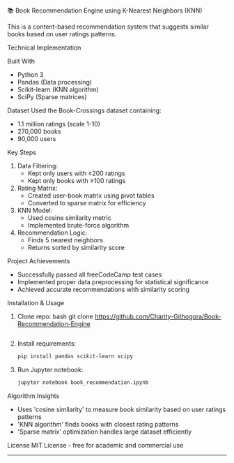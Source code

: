 📚 Book Recommendation Engine using K-Nearest Neighbors (KNN)

This is a content-based recommendation system that suggests similar books based on user ratings patterns.


Technical Implementation

Built With
- Python 3
- Pandas (Data processing)
- Scikit-learn (KNN algorithm)
- SciPy (Sparse matrices)

Dataset
Used the Book-Crossings dataset containing:
- 1.1 million ratings (scale 1-10)
- 270,000 books
- 90,000 users

Key Steps
1. Data Filtering:
   - Kept only users with ≥200 ratings
   - Kept only books with ≥100 ratings
2. Rating Matrix:
   - Created user-book matrix using pivot tables
   - Converted to sparse matrix for efficiency
3. KNN Model:
   - Used cosine similarity metric
   - Implemented brute-force algorithm
4. Recommendation Logic:
   - Finds 5 nearest neighbors
   - Returns sorted by similarity score

Project Achievements
- Successfully passed all freeCodeCamp test cases
- Implemented proper data preprocessing for statistical significance
- Achieved accurate recommendations with similarity scoring

Installation & Usage
1. Clone repo:
   bash
   git clone https://github.com/Charity-Githogora/Book-Recommendation-Engine
   ```
2. Install requirements:
   ```bash
   pip install pandas scikit-learn scipy
   ```
3. Run Jupyter notebook:
   ```bash
   jupyter notebook book_recommendation.ipynb
   ```

Algorithm Insights
- Uses 'cosine similarity' to measure book similarity based on user ratings patterns
- 'KNN algorithm' finds books with closest rating patterns
- 'Sparse matrix' optimization handles large dataset efficiently


License
MIT License - free for academic and commercial use

---
